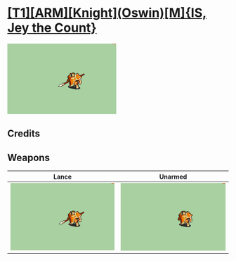 # [\[T1\]\[ARM\]\[Knight\]\(Oswin\)\[M\]{IS, Jey the Count}](./)

<img src="./2.%20Lance/Lance_000.png" alt="[T1][ARM][Knight](Oswin)[M]{IS, Jey the Count} standing" />

## Credits



## Weapons


|Lance |Unarmed |
|  :---: | :---: |
| <img alt="Lance animation" src="./2.%20Lance/Lance.gif" /> | <img alt="Unarmed animation" src="./8.%20Unarmed/Unarmed.gif" /> |
